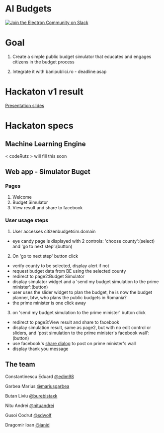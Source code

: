 # AI Budgets
[![Join the Electron Community on Slack](http://159.203.166.178/badge.svg)](http://159.203.166.178)



# Goal

1. Create a simple public budget simulator that educates and engages citizens in the budget process

2. Integrate it with banipublici.ro - deadline:asap

# Hackaton v1 result
[Presentation slides](https://docs.google.com/presentation/d/1kjhtl7SxouXlG2X1HIp-8C31UbaMygVKr8894bvLB5o/edit#slide=id.g138bd07ed6_11_0)


# Hackaton specs

## Machine Learning Engine
< codeRutz > will fill this soon

## Web app - Simulator Buget
### Pages
1. Welcome
2. Budget Simulator
3. View result and share to facebook

### User usage steps
1. User accesses citizenbudgetsim.domain
  * eye candy page is displayed with 2 controls: 'choose county':(select) and 'go to next step':(button)

2. On 'go to next step' button click
  * verify county to be selected, display alert if not
  * request budget data from BE using the selected county
  * redirect to page2:Budget Simulator
  * display simulator widget and a 'send my budget simulation to the prime minister':(button)
  * user uses the slider widget to plan the budget, he is now the budget planner, btw, who plans the public budgets in Romania?
  * the prime minister is one click away
3. on 'send my budget simulation to the prime minister' button click
  * redirect to page3:View result and share to facebook
  * display simulation result, same as page2, but with no edit control or sliders, and 'post simulation to the prime minister's facebook wall':(button)
  * use facebook's [share dialog] to post on prime minister's wall
  * display thank you message

[share dialog]: https://developers.facebook.com/docs/sharing/reference/share-dialog

## The team

Constantinescu Eduard [@edim98](http://github.com/edim98)

Garbea Marius [@mariusgarbea](http://github.com/mariusgarbea)

Butan Liviu [@burebistaxk](http://github.com/burebistaxk)

Nitu Andrei [@nituandrei](http://github.com/nituandrei)

Gusoi Codrut [@sdwolf](http://github.com/sdwolf)

Dragomir Ioan [@ianid](http://github.com/ianid)
